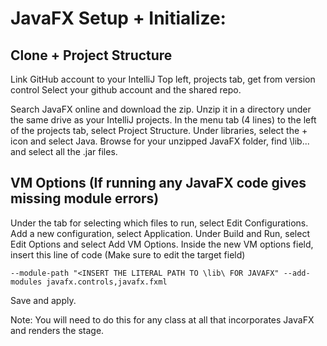 # JavaFX Setup + Initialize:

## Clone + Project Structure
Link GitHub account to your IntelliJ
Top left, projects tab, get from version control
Select your github account and the shared repo.

Search JavaFX online and download the zip.
Unzip it in a directory under the same drive as your IntelliJ projects.
In the menu tab (4 lines) to the left of the projects tab, select Project Structure.
Under libraries, select the + icon and select Java.
Browse for your unzipped JavaFX folder, find \lib\... and select all the .jar files.


## VM Options (If running any JavaFX code gives missing module errors)
Under the tab for selecting which files to run, select Edit Configurations.
Add a new configuration, select Application.
Under Build and Run, select Edit Options and select Add VM Options.
Inside the new VM options field, insert this line of code (Make sure to edit the target field)

```
--module-path "<INSERT THE LITERAL PATH TO \lib\ FOR JAVAFX" --add-modules javafx.controls,javafx.fxml
```

Save and apply.

Note: You will need to do this for any class at all that incorporates JavaFX and renders the stage.
